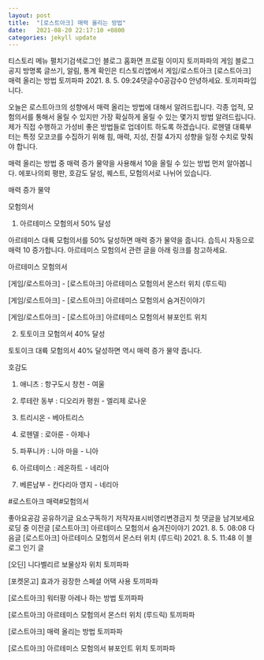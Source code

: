 ```yaml
---
layout: post
title:  "[로스트아크] 매력 올리는 방법"
date:   2021-08-20 22:17:10 +0800
categories: jekyll update
---
```

티스토리 메뉴 펼치기검색로그인
블로그 홈화면
프로필 이미지
토끼파파의 게임 블로그
공지
방명록
글쓰기, 알림, 통계 확인은 티스토리앱에서
게임/로스트아크
[로스트아크] 매력 올리는 방법
토끼파파
2021. 8. 5. 09:24댓글수0공감수0
안녕하세요. 토끼파파입니다.

오늘은 로스트아크의 성향에서 매력 올리는 방법에 대해서 알려드립니다. 각종 업적, 모험의서를 통해서 올릴 수 있지만 가장 확실하게 올릴 수 있는 몇가지 방법 알려드립니다. 제가 직접 수행하고 가성비 좋은 방법들로 업데이트 하도록 하겠습니다. 로헨델 대륙부터는 특정 모코코를 수집하기 위해 힘, 매력, 지성, 친절 4가지 성향을 일정 수치로 맞춰야 합니다.

 

매력 올리는 방법 중 매력 증가 물약을 사용해서 10을 올릴 수 있는 방법 먼저 알아봅니다. 에포나의뢰 평판, 호감도 달성, 퀘스트, 모험의서로 나뉘어 있습니다.

 

매력 증가 물약

 

모험의서
1. 아르테미스 모험의서 50% 달성


아르테미스 대륙 모험의서를 50% 달성하면 매력 증가 물약을 줍니다. 습득시 자동으로 매력 10 증가합니다. 아르테미스 모험의서 관련 글을 아래 링크를 참고하세요.

 

아르테미스 모험의서

[게임/로스트아크] - [로스트아크] 아르테미스 모험의서 몬스터 위치 (루드릭)

[게임/로스트아크] - [로스트아크] 아르테미스 모험의서 숨겨진이야기

[게임/로스트아크] - [로스트아크] 아르테미스 모험의서 뷰포인트 위치

 

2. 토토이크 모험의서 40% 달성


토토이크 대륙 모험의서 40% 달성하면 역시 매력 증가 물약 줍니다.

 

호감도
1. 애니츠 : 항구도시 창천 - 여울


 

2. 루테란 동부 : 디오리카 평원 - 엘리제 로나운


3. 트리시온 - 베아트리스


 

4. 로헨델 : 로아룬 - 아제나


5. 파푸니카 : 니아 마을 - 니아


 

5. 아르테미스 : 레온하트 - 네리아


 

6. 베른남부 - 칸다리아 영지 - 네리아


#로스트아크 매력#모험의서

좋아요공감
공유하기글 요소구독하기
저작자표시비영리변경금지
첫 댓글을 남겨보세요
로딩 중
이전글
[로스트아크] 아르테미스 모험의서 숨겨진이야기
2021. 8. 5. 08:08
다음글
[로스트아크] 아르테미스 모험의서 몬스터 위치 (루드릭)
2021. 8. 5. 11:48
이 블로그 인기 글

[오딘] 니다벨리르 보물상자 위치
토끼파파

[포켓몬고] 효과가 굉장한 스페셜 어택 사용
토끼파파

[로스트아크] 워터팡 아레나 하는 방법
토끼파파

[로스트아크] 아르테미스 모험의서 몬스터 위치 (루드릭)
토끼파파

[로스트아크] 매력 올리는 방법
토끼파파

[로스트아크] 아르테미스 모험의서 뷰포인트 위치
토끼파파